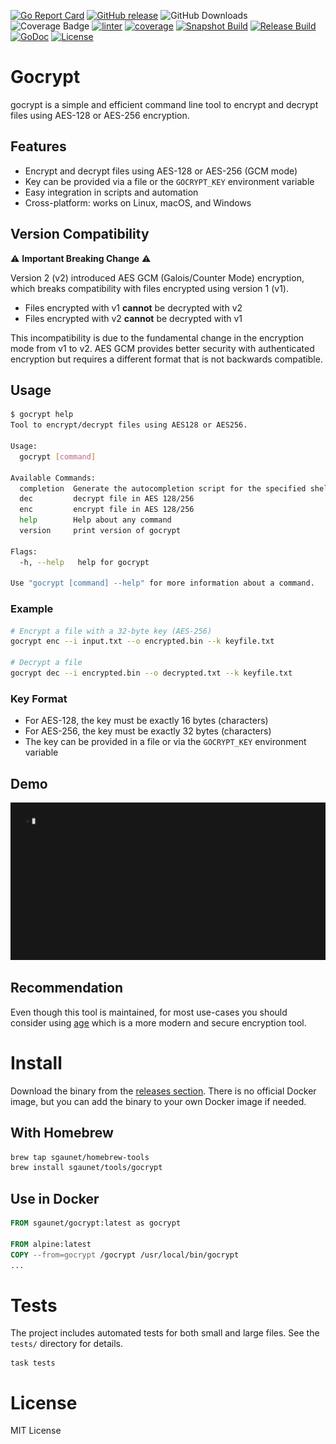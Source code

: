 [![Go Report Card](https://goreportcard.com/badge/github.com/sgaunet/gocrypt)](https://goreportcard.com/report/github.com/sgaunet/gocrypt)
[![GitHub release](https://img.shields.io/github/release/sgaunet/gocrypt.svg)](https://github.com/sgaunet/gocrypt/releases/latest)
![GitHub Downloads](https://img.shields.io/github/downloads/sgaunet/gocrypt/total)
![Coverage Badge](https://raw.githubusercontent.com/wiki/sgaunet/gocrypt/coverage-badge.svg)
[![linter](https://github.com/sgaunet/gocrypt/actions/workflows/coverage.yml/badge.svg)](https://github.com/sgaunet/gocrypt/actions/workflows/coverage.yml)
[![coverage](https://github.com/sgaunet/gocrypt/actions/workflows/coverage.yml/badge.svg)](https://github.com/sgaunet/gocrypt/actions/workflows/coverage.yml)
[![Snapshot Build](https://github.com/sgaunet/gocrypt/actions/workflows/snapshot.yml/badge.svg)](https://github.com/sgaunet/gocrypt/actions/workflows/snapshot.yml)
[![Release Build](https://github.com/sgaunet/gocrypt/actions/workflows/release.yml/badge.svg)](https://github.com/sgaunet/gocrypt/actions/workflows/release.yml)
[![GoDoc](https://godoc.org/github.com/sgaunet/gocrypt?status.svg)](https://godoc.org/github.com/sgaunet/gocrypt)
[![License](https://img.shields.io/github/license/sgaunet/gocrypt.svg)](LICENSE)

# Gocrypt

gocrypt is a simple and efficient command line tool to encrypt and decrypt files using AES-128 or AES-256 encryption.

## Features
- Encrypt and decrypt files using AES-128 or AES-256 (GCM mode)
- Key can be provided via a file or the `GOCRYPT_KEY` environment variable
- Easy integration in scripts and automation
- Cross-platform: works on Linux, macOS, and Windows

## Version Compatibility

⚠️ **Important Breaking Change** ⚠️

Version 2 (v2) introduced AES GCM (Galois/Counter Mode) encryption, which breaks compatibility with files encrypted using version 1 (v1).

- Files encrypted with v1 **cannot** be decrypted with v2
- Files encrypted with v2 **cannot** be decrypted with v1

This incompatibility is due to the fundamental change in the encryption mode from v1 to v2. AES GCM provides better security with authenticated encryption but requires a different format that is not backwards compatible.

## Usage

```sh
$ gocrypt help
Tool to encrypt/decrypt files using AES128 or AES256.

Usage:
  gocrypt [command]

Available Commands:
  completion  Generate the autocompletion script for the specified shell
  dec         decrypt file in AES 128/256
  enc         encrypt file in AES 128/256
  help        Help about any command
  version     print version of gocrypt

Flags:
  -h, --help   help for gocrypt

Use "gocrypt [command] --help" for more information about a command.
```

### Example

```sh
# Encrypt a file with a 32-byte key (AES-256)
gocrypt enc --i input.txt --o encrypted.bin --k keyfile.txt

# Decrypt a file
gocrypt dec --i encrypted.bin --o decrypted.txt --k keyfile.txt
```

### Key Format
- For AES-128, the key must be exactly 16 bytes (characters)
- For AES-256, the key must be exactly 32 bytes (characters)
- The key can be provided in a file or via the `GOCRYPT_KEY` environment variable

## Demo

![Demo](doc/demo.gif)

## Recommendation
Even though this tool is maintained, for most use-cases you should consider using [age](https://github.com/FiloSottile/age) which is a more modern and secure encryption tool.

# Install

Download the binary from the [releases section](https://github.com/sgaunet/gocrypt/releases/latest). There is no official Docker image, but you can add the binary to your own Docker image if needed.

## With Homebrew

```sh
brew tap sgaunet/homebrew-tools
brew install sgaunet/tools/gocrypt
```

## Use in Docker

```Dockerfile
FROM sgaunet/gocrypt:latest as gocrypt

FROM alpine:latest
COPY --from=gocrypt /gocrypt /usr/local/bin/gocrypt
...
```

# Tests

The project includes automated tests for both small and large files. See the `tests/` directory for details.

```
task tests
```

# License

MIT License
